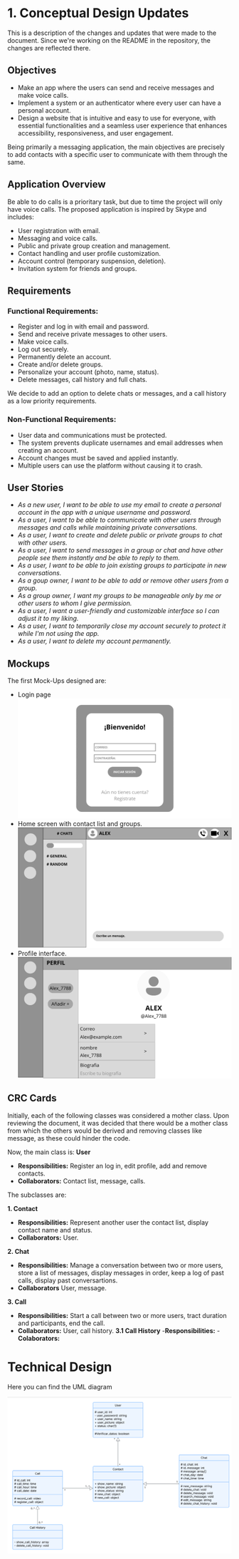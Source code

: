 # 1. Conceptual Design Updates

This is a description of the changes and updates that were made to the document. Since we're working on the README in the repository, the changes are reflected there.

## Objectives

- Make an app where the users can send and receive messages and make voice calls.
- Implement a system or an authenticator where every user can have a personal account.
- Design a website that is intuitive and easy to use for everyone, with essential functionalities and a seamless user experience that enhances accessibility, responsiveness, and user engagement.

Being primarily a messaging application, the main objectives are precisely to add contacts with a specific user to communicate with them through the same.

## Application Overview

Be able to do calls is a prioritary task, but due to time the project will only have voice calls.
The proposed application is inspired by Skype and includes:
- User registration with email.
- Messaging and voice calls.
- Public and private group creation and management.
- Contact handling and user profile customization.
- Account control (temporary suspension, deletion).
- Invitation system for friends and groups.

## Requirements

### Functional Requirements:

- Register and log in with email and password.
- Send and receive private messages to other users.
- Make voice calls.
- Log out securely.
- Permanently delete an account.
- Create and/or delete groups.
- Personalize your account (photo, name, status).
- Delete messages, call history and full chats.

We decide to add an option to delete chats or messages, and a call history as a low priority requirements.

### Non-Functional Requirements:

- User data and communications must be protected.
- The system prevents duplicate usernames and email addresses when creating an account.
- Account changes must be saved and applied instantly.
- Multiple users can use the platform without causing it to crash.

## User Stories

- *As a new user, I want to be able to use my email to create a personal account in the app with a unique username and password.*
- *As a user, I want to be able to communicate with other users through messages and calls while maintaining private conversations.*
- *As a user, I want to create and delete public or private groups to chat with other users.*
- *As a user, I want to send messages in a group or chat and have other people see them instantly and be able to reply to them.*
- *As a user, I want to be able to join existing groups to participate in new conversations.*
- *As a goup owner, I want to be able to add or remove other users from a group.*
- *As a group owner, I want my groups to be manageable only by me or other users to whom I give permission.*
- *As a user, I want a user-friendly and customizable interface so I can adjust it to my liking.*
- *As a user, I want to temporarily close my account securely to protect it while I'm not using the app.*
- *As a user, I want to delete my account permanently.*

## Mockups

The first Mock-Ups designed are:
- Login page
![Login Mockup](https://raw.githubusercontent.com/ValU020/Java-Project/main/Mock-Ups/Mockup1.jpg)
- Home screen with contact list and groups.
  ![Main Page Mockup](https://raw.githubusercontent.com/ValU020/Java-Project/main/Mock-Ups/Mockup2.jpg)
- Profile interface.
![Profile Mockup](https://raw.githubusercontent.com/ValU020/Java-Project/main/Mock-Ups/Mockup3.jpg)


## CRC Cards
Initially, each of the following classes was considered a mother class. Upon reviewing the document, it was decided that there would be a mother class from which the others would be derived and removing classes like message, as these could hinder the code.

Now, the main class is:
**User**
- **Responsibilities:** Register an log in, edit profile, add and remove contacts.
- **Collaborators:** Contact list, message, calls.

The subclasses are:

**1. Contact**
- **Responsibilities:** Represent another user the contact list, display contact name and status.
- **Collaborators:** User.
  
**2. Chat**
- **Responsibilities:** Manage a conversation between two or more users, store a list of messages, display messages in order,  keep a log of past calls, display past conversartions.
- **Collaborators** User, message.

**3. Call**
- **Responsibilities:** Start a call between two or more users, tract duration and participants, end the call.
- **Collaborators:** User, call history.
   **3.1 Call History**
   -**Responsibilities:**
   -**Colaborators:**
# Technical Design

Here you can find the UML diagram

![UML Diagram](https://github.com/ValU020/Java-Project/blob/main/Workshop2/UML.png)
